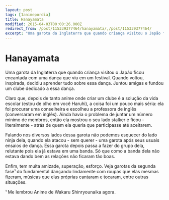 ```yaml
---
layout: post
tags: [1animepordia]
title: Hanayamata
modified: 2015-04-03T00:00:26.000Z
redirect_from: /post/115339377464/hanayamata/,/post/115339377464/
excerpt: "Uma garota da Inglaterra que quando criança visitou o Japão ficou encantada com uma dança que viu em um festival. Quando voltou, inspirada, decidiu aprender tudo sobre essa dança."
---
```


Hanayamata
==========

Uma garota da Inglaterra que quando criança visitou o Japão ficou
encantada com uma dança que viu em um festival. Quando voltou,
inspirada, decidiu aprender tudo sobre essa dança. Juntou amigas
e fundou um clube dedicado a essa dança.

Claro que, depois de tanto anime onde criar um clube é a solução da vida
escolar (estou de olho em você Haruhi), a coisa foi um pouco mais séria:
ela foi procurar uma conselheira e escolheu a professora de inglês
(conversaram em inglês). Ainda havia o problema de juntar um número
mínimo de membros, então ela mostrou o seu lado stalker e ficou -
literalmente - atrás de quem ela queria que participasse até aceitarem.

Falando nos diversos lados dessa garota não podemos esquecer do lado
ninja dela, quando ela atacou - sem querer - uma garota após seus usuais
ensaios de dança. Essa garota depois passa a fazer do grupo dela,
relutante pois ela já estava em uma banda. Só que como a banda dela não
estava dando bem as relações não ficaram tão boas.

Enfim, tem muita amizade, superação, esforço. Veja garotas da segunda
fase¹ do fundamental dançando lindamente com roupas que elas mesmas
fizeram, músicas que elas próprias cantaram e tocaram, entre outras
situações.

<!-- more -->

¹ Me lembrou Anime de Wakaru Shinryounaika agora.


